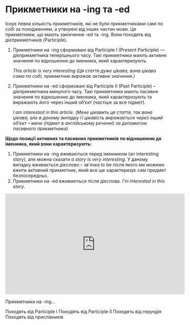 # Прикметники на -ing та -ed

<p>Існує певна кількість прикметників, які не були прикметниками самі по собі за походженням, а утворені від інших частин мови. Це прикметники, що мають закінчення -ed та -ing. Вони походять від дієприкметників (Participle).</p>

<ol>
<li>Прикметники на -ing сформовані від Participle I (Present Participle) — дієприкметника теперішнього часу. Такі прикметники мають активне значення по відношенню до іменника, який характеризують.</li>
<p><i>This article is very interesting (Ця стаття дуже цікава, вона цікава сама по собі, прикметник виражає активне значення.)</i></p>
<li>Прикметники на  -ed сформовані від Participle II (Past Participle) – дієприкметника минулого часу. Такі прикметники мають пасивне значення по відношенню до іменника, який характеризують та виражають його через інший об’єкт (частіше за все підмет).</li>
<p><i>I am interested in this article. (Мене цікавить ця стаття, так вона цікава, але в даному випадку її цікавість виражається через інший об’єкт – мене (підмет в англійському реченні) за допомогою пасивного прикметника)</i></p>
</ol>

<p><b>Щодо позиції активних та пасивних прикметників по відношенню до іменника, який вони характеризують:</b></p>

<ol>
<li>Прикметники на -ing  вживаються перед іменником  (an interesting story), але можна сказати <i>а story is very interesting</i>. У даному випадку вживається дієслово – зв'язка to be після якого ми можемо вжити активний прикметник, який все ще характеризує сам предмет безпосередньо.</li>
<li>Прикметники на -ed вживаються після дієслова. <i>I'm interested in this story</i>.</li>
</ol>

<div class="fluidMedia">
<iframe align="center" width="560" height="315" src="https://www.youtube.com/embed/3HuVQgsh38U" frameborder="0" allowfullscreen></iframe>
</div>
<div class="popup">
</div>

<quiz correctLabel="correct" incorrectLabel="incorrect" checkLabel="check">
    <question text="">
        <p>Прикметники на -ing...</p>
        <answer correct>Походять від Participle I</answer>
        <answer>Походять від Participle II</answer>
        <answer>Походять від герундія</answer>
        <answer>Походять від прислівників</answer>
    </question>
</quiz>